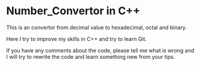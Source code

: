 # Number_Convertor in C++
This is an convertor from decimal value to hexadecimal, octal and binary.

Here I try to improve my skills in C++ and try to learn Git.

If you have any comments about the code, please tell me what is wrong and I will try to rewrite the code and learn something new from your tips.
